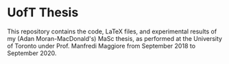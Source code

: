 UofT Thesis
============
This repository contains the code, LaTeX files, and experimental results of my (Adan Moran-MacDonald's) MaSc thesis, as performed at the University of Toronto under Prof. Manfredi Maggiore from September 2018 to September 2020.
